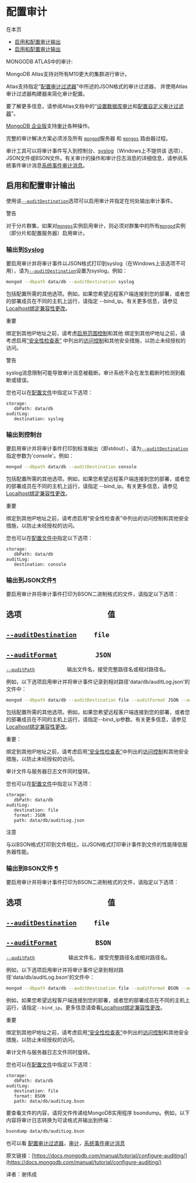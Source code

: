 # 配置审计

在本页

* [启用和配置审计输出](configure-auditing.md#enable-and-configure-audit-output)
* [启用和配置审计输出](configure-auditing.md#enable-and-configure-audit-output)

MONGODB ATLAS中的审计:

MongoDB Atlas支持对所有M10更大的集群进行审计。

Atlas支持指定“[配置审计过滤器](https://github.com/mongodb-china/MongoDB-CN-Manual/tree/8490376c81d56eff95abbaddc6ee414b1e1c9705/docs/Security/configure-audit-filters/README.md)”中所述的JSON格式的审计过滤器， 并使用Atlas审计过滤器构建器来简化审计配置。

要了解更多信息，请参阅Atlas文档中的“[设置数据库审计](https://docs.atlas.mongodb.com/database-auditing)和[配置自定义审计过滤器](https://docs.atlas.mongodb.com/tutorial/auditing-custom-filter)”。

[MongoDB 企业版](https://www.mongodb.com/products/mongodb-enterprise-advanced?jmp=docs)支持[审计](https://github.com/mongodb-china/MongoDB-CN-Manual/tree/8490376c81d56eff95abbaddc6ee414b1e1c9705/docs/core/auditing/README.md#auditing)各种操作。

完整的审计解决方案必须涉及所有 [`mongod`](https://github.com/mongodb-china/MongoDB-CN-Manual/tree/8490376c81d56eff95abbaddc6ee414b1e1c9705/docs/reference/program/mongod/README.md#bin.mongod)服务器 和 [`mongos`](https://github.com/mongodb-china/MongoDB-CN-Manual/tree/8490376c81d56eff95abbaddc6ee414b1e1c9705/docs/reference/program/mongos/README.md#bin.mongos) 路由器过程。

审计工具可以将审计事件写入到控制台、[syslog](https://github.com/mongodb-china/MongoDB-CN-Manual/tree/8490376c81d56eff95abbaddc6ee414b1e1c9705/docs/reference/glossary/README.md#term-syslog)（Windows上不提供该 选项）、JSON文件或BSON文件。有关审计的操作和审计日志消息的详细信息，请参阅系统事件审计消息[系统事件审计消息](https://github.com/mongodb-china/MongoDB-CN-Manual/tree/8490376c81d56eff95abbaddc6ee414b1e1c9705/docs/reference/audit-message/README.md)。

## 启用和配置审计输出

使用该[`--auditDestination`](https://github.com/mongodb-china/MongoDB-CN-Manual/tree/8490376c81d56eff95abbaddc6ee414b1e1c9705/docs/reference/program/mongod/README.md#cmdoption-mongod-auditdestination)选项可以启用审计并指定在何处输出审计事件。

警告

对于分片群集，如果对[`mongos`](https://github.com/mongodb-china/MongoDB-CN-Manual/tree/8490376c81d56eff95abbaddc6ee414b1e1c9705/docs/reference/program/mongos/README.md#bin.mongos)实例启用审计，则必须对群集中的所有[`mongod`](https://github.com/mongodb-china/MongoDB-CN-Manual/tree/8490376c81d56eff95abbaddc6ee414b1e1c9705/docs/reference/program/mongod/README.md#bin.mongod)实例（即分片和配置服务器）启用审计。

### 输出到[Syslog](configure-auditing.md#output-to-syslog)

要启用审计并将审计事件以JSON格式打印到syslog（在Windows上该选项不可用），请为[`--auditDestination`](https://github.com/mongodb-china/MongoDB-CN-Manual/tree/8490376c81d56eff95abbaddc6ee414b1e1c9705/docs/reference/program/mongod/README.md#cmdoption-mongod-auditdestination)设置为syslog。例如：

```bash
mongod --dbpath data/db --auditDestination syslog
```

包括配置所需的其他选项。例如，如果您希望远程客户端连接到您的部署，或者您的部署成员在不同的主机上运行，请指定 --bind\_ip。有关更多信息，请参见 [Localhost绑定兼容性更改](https://github.com/mongodb-china/MongoDB-CN-Manual/tree/8490376c81d56eff95abbaddc6ee414b1e1c9705/docs/release-notes/3.6-compatibility#bind-ip-compatibility)。

重要

绑定到其他IP地址之前，请考虑[启用范围控制](https://github.com/mongodb-china/MongoDB-CN-Manual/tree/8490376c81d56eff95abbaddc6ee414b1e1c9705/docs/administration/security-checklist/README.md#checklist-auth)和其他 绑定到其他IP地址之前，请考虑启用[“安全性检查表”](https://github.com/mongodb-china/MongoDB-CN-Manual/tree/8490376c81d56eff95abbaddc6ee414b1e1c9705/docs/administration/security-checklist/README.md) 中列出的[访问控制](https://github.com/mongodb-china/MongoDB-CN-Manual/tree/8490376c81d56eff95abbaddc6ee414b1e1c9705/docs/administration/security-checklist/README.md#checklist-auth)和其他安全措施，以防止未经授权的访问。

警告

syslog消息限制可能导致审计消息被截断。审计系统不会在发生截断时检测到截断或错误。

您也可以在[配置文件](https://github.com/mongodb-china/MongoDB-CN-Manual/tree/8490376c81d56eff95abbaddc6ee414b1e1c9705/docs/reference/configuration-options/README.md)中指定以下选项：

```text
storage:
   dbPath: data/db
auditLog:
   destination: syslog
```

### 输出到控制台

要启用审计并将审计事件打印到标准输出（即stdout），请为[`--auditDestination`](https://github.com/mongodb-china/MongoDB-CN-Manual/tree/8490376c81d56eff95abbaddc6ee414b1e1c9705/docs/reference/program/mongod/README.md#cmdoption-mongod-auditdestination)指定参数为'console'。例如：

```bash
mongod --dbpath data/db --auditDestination console
```

包括配置所需的其他选项。例如，如果您希望远程客户端连接到您的部署，或者您的部署成员在不同的主机上运行，请指定 --bind\_ip。有关更多信息，请参见 [Localhost绑定兼容性更改](https://github.com/mongodb-china/MongoDB-CN-Manual/tree/8490376c81d56eff95abbaddc6ee414b1e1c9705/docs/release-notes/3.6-compatibility#bind-ip-compatibility)。

重要

绑定到其他IP地址之前，请考虑启用“安全性检查表”中列出的访问控制和其他安全措施，以防止未经授权的访问。

您也可以在[配置文件中](https://github.com/mongodb-china/MongoDB-CN-Manual/tree/8490376c81d56eff95abbaddc6ee414b1e1c9705/docs/reference/configuration-options/README.md)指定以下选项：

```text
storage:
   dbPath: data/db
auditLog:
   destination: console
```

### 输出到JSON文件[¶](configure-auditing.md#output-to-json-file)

要启用审计并将审计事件打印为BSON二进制格式的文件，请指定以下选项：

## 选项            值

## [`--auditDestination`](https://github.com/mongodb-china/MongoDB-CN-Manual/tree/8490376c81d56eff95abbaddc6ee414b1e1c9705/docs/reference/program/mongod/README.md#cmdoption-mongod-auditdestination)   `file`

## [`--auditFormat`](https://github.com/mongodb-china/MongoDB-CN-Manual/tree/8490376c81d56eff95abbaddc6ee414b1e1c9705/docs/reference/program/mongod/README.md#cmdoption-mongod-auditformat)     `JSON`

[`--auditPath`](https://github.com/mongodb-china/MongoDB-CN-Manual/tree/8490376c81d56eff95abbaddc6ee414b1e1c9705/docs/reference/program/mongod/README.md#cmdoption-mongod-auditpath)       输出文件名，接受完整路径名或相对路径名。

例如，以下选项启用审计并将审计事件记录到相对路径'data/db/auditLog.json'的文件中：

```bash
mongod --dbpath data/db --auditDestination file --auditFormat JSON --auditPath data/db/auditLog.json
```

包括配置所需的其他选项。例如，如果您希望远程客户端连接到您的部署，或者您的部署成员在不同的主机上运行，请指定--bind\_ip参数。有关更多信息，请参见[Localhost绑定兼容性更改](https://github.com/mongodb-china/MongoDB-CN-Manual/tree/8490376c81d56eff95abbaddc6ee414b1e1c9705/docs/release-notes/3.6-compatibility#bind-ip-compatibility)。

重要：

绑定到其他IP地址之前，请考虑启用[“安全性检查表”](https://github.com/mongodb-china/MongoDB-CN-Manual/tree/8490376c81d56eff95abbaddc6ee414b1e1c9705/docs/administration/security-checklist/README.md)中列出的[访问控制](https://github.com/mongodb-china/MongoDB-CN-Manual/tree/8490376c81d56eff95abbaddc6ee414b1e1c9705/docs/administration/security-checklist/README.md#checklist-auth)和其他安全措施，以防止未经授权的访问。

审计文件与服务器日志文件同时旋转。

您也可以在[配置文件](https://github.com/mongodb-china/MongoDB-CN-Manual/tree/8490376c81d56eff95abbaddc6ee414b1e1c9705/docs/reference/configuration-options/README.md)中指定以下选项：

```text
storage:
   dbPath: data/db
auditLog:
   destination: file
   format: JSON
   path: data/db/auditLog.json
```

注意

与以BSON格式打印到文件相比，以JSON格式打印审计事件到文件的性能降低服务器性能。

### 输出到BSON文件 [¶](configure-auditing.md#output-to-bson-file)

要启用审计并将审计事件打印为BSON二进制格式的文件，请指定以下选项：

## 选项            值

## [`--auditDestination`](https://github.com/mongodb-china/MongoDB-CN-Manual/tree/8490376c81d56eff95abbaddc6ee414b1e1c9705/docs/reference/program/mongod/README.md#cmdoption-mongod-auditdestination)   `file`

## [`--auditFormat`](https://github.com/mongodb-china/MongoDB-CN-Manual/tree/8490376c81d56eff95abbaddc6ee414b1e1c9705/docs/reference/program/mongod/README.md#cmdoption-mongod-auditformat)     `BSON`

[`--auditPath`](https://github.com/mongodb-china/MongoDB-CN-Manual/tree/8490376c81d56eff95abbaddc6ee414b1e1c9705/docs/reference/program/mongod/README.md#cmdoption-mongod-auditpath)        输出文件名，接受完整路径名或相对路径名。

例如，以下选项启用审计并将审计事件记录到相对路径'data/db/auditLog.bson'的文件中：

```bash
mongod --dbpath data/db --auditDestination file --auditFormat BSON --auditPath data/db/auditLog.bson
```

例如，如果您希望远程客户端连接到您的部署，或者您的部署成员在不同的主机上运行，请指定`--bind_ip`。更多信息请查看[Localhost绑定兼容性更改](https://github.com/mongodb-china/MongoDB-CN-Manual/tree/8490376c81d56eff95abbaddc6ee414b1e1c9705/docs/release-notes/3.6-compatibility#bind-ip-compatibility)。

重要

绑定到其他IP地址之前，请考虑启用[“安全性检查表”](https://github.com/mongodb-china/MongoDB-CN-Manual/tree/8490376c81d56eff95abbaddc6ee414b1e1c9705/docs/administration/security-checklist/README.md)中列出的[访问控制](https://github.com/mongodb-china/MongoDB-CN-Manual/tree/8490376c81d56eff95abbaddc6ee414b1e1c9705/docs/administration/security-checklist/README.md#checklist-auth)和其他安全措施，以防止未经授权的访问。

审计文件与服务器日志文件同时旋转。

您也可以在[配置文件](https://github.com/mongodb-china/MongoDB-CN-Manual/tree/8490376c81d56eff95abbaddc6ee414b1e1c9705/docs/reference/configuration-options/README.md)中指定以下选项：

```text
storage:
   dbPath: data/db
auditLog:
   destination: file
   format: BSON
   path: data/db/auditLog.bson
```

要查看文件的内容，请将文件传递给MongoDB实用程序 bsondump。例如，以下内容将审计日志转换为可读格式并输出到终端：

```bash
bsondump data/db/auditLog.bson
```

也可以看 [配置审计过滤器](https://github.com/mongodb-china/MongoDB-CN-Manual/tree/8490376c81d56eff95abbaddc6ee414b1e1c9705/docs/Security/configure-audit-filters/README.md)，[审计](https://github.com/mongodb-china/MongoDB-CN-Manual/tree/8490376c81d56eff95abbaddc6ee414b1e1c9705/docs/core/auditing/README.md)，[系统事件审计消息](https://github.com/mongodb-china/MongoDB-CN-Manual/tree/8490376c81d56eff95abbaddc6ee414b1e1c9705/docs/reference/audit-message/README.md)

原文链接：[https://docs.mongodb.com/manual/tutorial/configure-auditing/](https://docs.mongodb.com/manual/tutorial/configure-auditing/)

译者：谢伟成

